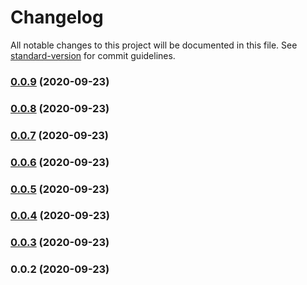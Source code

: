 # Changelog

All notable changes to this project will be documented in this file. See [standard-version](https://github.com/conventional-changelog/standard-version) for commit guidelines.

### [0.0.9](https://github.com/gopuff/healthz/compare/v0.0.8...v0.0.9) (2020-09-23)

### [0.0.8](https://github.com/gopuff/healthz/compare/v0.0.7...v0.0.8) (2020-09-23)

### [0.0.7](https://github.com/gopuff/healthz/compare/v0.0.6...v0.0.7) (2020-09-23)

### [0.0.6](https://github.com/gopuff/healthz/compare/v0.0.5...v0.0.6) (2020-09-23)

### [0.0.5](https://github.com/gopuff/healthz/compare/v0.0.4...v0.0.5) (2020-09-23)

### [0.0.4](https://github.com/gopuff/healthz/compare/v0.0.3...v0.0.4) (2020-09-23)

### [0.0.3](https://github.com/gopuff/healthz/compare/v0.0.2...v0.0.3) (2020-09-23)

### 0.0.2 (2020-09-23)
